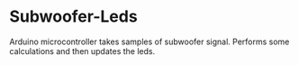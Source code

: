 # Subwoofer-Leds
Arduino microcontroller takes samples of subwoofer signal. Performs some calculations and then updates the leds.
